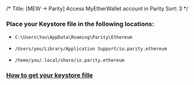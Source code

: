 /*
Title: [MEW -> Parity] Access MyEtherWallet account in Parity
Sort: 3
*/

### Place your Keystore file in the following locations:

*  `C:\Users\You\AppData\Roaming\Parity\Ethereum`

*  `/Users/you/Library/Application Support/io.parity.ethereum`

*  `/home/you/.local/share/io.parity.ethereum`


### [How to get your keystore fille](https://myetherwallet.groovehq.com/knowledge_base/topics/how-do-i-import-a-wallet-created-with-myetherwallet-into-geth-slash-ethereum-wallet-slash-mist)